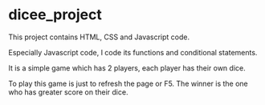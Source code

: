 # dicee_project

This project contains HTML, CSS and Javascript code.

Especially Javascript code, I code its functions and conditional statements.

It is a simple game which has 2 players, each player has their own dice.

To play this game is just to refresh the page or F5. The winner is the one who has greater score on their dice.
